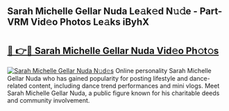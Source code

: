 ## Sarah Michelle Gellar Nuda Le𝚊k𝚎d N𝚞𝚍e - Part-VRM Vid𝚎o Photos Le𝚊ks iByhX

# <h2><a href="http://fbd6qwz.evod.top/?m=Sarah+Michelle+Gellar+Nuda">🔗 👉🔴 Sarah Michelle Gellar Nuda Vid𝚎o Ph𝚘t𝚘s</a></h2>

[![Sarah Michelle Gellar Nuda N𝚞d𝚎s](https://i.imgur.com/8V9OHl7.gif)](http://fbd6qwz.evod.top/?m=Sarah+Michelle+Gellar+Nuda)
Online personality Sarah Michelle Gellar Nuda who has gained popularity for posting lifestyle and dance-related content, including dance trend performances and mini vlogs. Meet Sarah Michelle Gellar Nuda, a public figure known for his charitable deeds and community involvement. 
